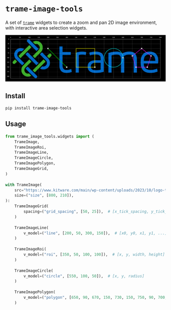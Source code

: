 # `trame-image-tools`

A set of [`trame`](https://github.com/kitware/trame) widgets to create a zoom and pan 2D image environment, with interactive area selection widgets.

![demo_image](demo.png)

## Install
```bash
pip install trame-image-tools
```

## Usage
```python
from trame_image_tools.widgets import (
    TrameImage,
    TrameImageRoi,
    TrameImageLine,
    TrameImageCircle,
    TrameImagePolygon,
    TrameImageGrid,
)

with TrameImage(
    src="https://www.kitware.com/main/wp-content/uploads/2023/10/logo-trame.png",
    size=("size", [800, 210]),
):
    TrameImageGrid(
        spacing=("grid_spacing", [50, 25]),  # [x_tick_spacing, y_tick_spacing]
    )

    TrameImageLine(
        v_model=("line", [200, 50, 300, 150]),  # [x0, y0, x1, y1, ...]
    )

    TrameImageRoi(
        v_model=("roi", [350, 50, 100, 100]),  # [x, y, width, height]
    )

    TrameImageCircle(
        v_model=("circle", [550, 100, 50]),  # [x, y, radius]
    )

    TrameImagePolygon(
        v_model=("polygon", [650, 90, 670, 150, 730, 150, 750, 90, 700, 50]),  # [x0, y0, x1, y1, ...]
    )
```
